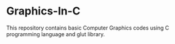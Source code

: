 # Graphics-In-C
This repository contains basic Computer Graphics codes using C programming language and glut library.
